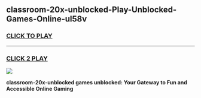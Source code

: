 
## classroom-20x-unblocked-Play-Unblocked-Games-Online-ul58v
<h3>
<a href="https://premium76.site?title=classroom-20x-unblocked&ref=25A">CLICK TO PLAY</a></h3>
<hr>

<h3>
<a href="https://premium76.site?title=classroom-20x-unblocked&ref=25A">CLICK 2 PLAY</a>
  
</h3>

<a href="https://premium76.site?title=classroom-20x-unblocked&ref=25A"><img src="https://clearcache.store/games.png"></a>


**classroom-20x-unblocked games unblocked: Your Gateway to Fun and Accessible Online Gaming**
